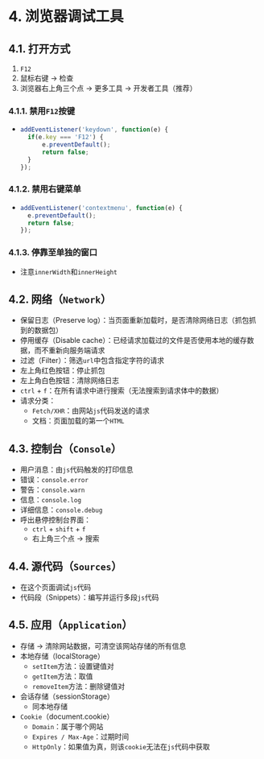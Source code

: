 # 4. 浏览器调试工具

## 4.1. 打开方式

1. `F12`
2. 鼠标右键 -> 检查
3. 浏览器右上角三个点 -> 更多工具 -> 开发者工具（推荐）

### 4.1.1. 禁用`F12`按键

- ```JavaScript
  addEventListener('keydown', function(e) {
    if(e.key === 'F12') {
        e.preventDefault();
        return false;
    }
  });
  ```

### 4.1.2. 禁用右键菜单

- ```JavaScript
  addEventListener('contextmenu', function(e) {
    e.preventDefault();
    return false;
  });
  ```

### 4.1.3. 停靠至单独的窗口

- 注意`innerWidth`和`innerHeight`

## 4.2. 网络（`Network`）

- 保留日志（Preserve log）：当页面重新加载时，是否清除网络日志（抓包抓到的数据包）
- 停用缓存（Disable cache）：已经请求加载过的文件是否使用本地的缓存数据，而不重新向服务端请求
- 过滤（Filter）：筛选`url`中包含指定字符的请求
- 左上角红色按钮：停止抓包
- 左上角白色按钮：清除网络日志
- `ctrl` + `f`：在所有请求中进行搜索（无法搜索到请求体中的数据）
- 请求分类：
  - `Fetch/XHR`：由网站`js`代码发送的请求
  - 文档：页面加载的第一个`HTML`

## 4.3. 控制台（`Console`）

- 用户消息：由`js`代码触发的打印信息
- 错误：`console.error`
- 警告：`console.warn`
- 信息：`console.log`
- 详细信息：`console.debug`
- 呼出悬停控制台界面：
  - `ctrl` + `shift` + `f`
  - 右上角三个点 -> 搜索

## 4.4. 源代码（`Sources`）

- 在这个页面调试`js`代码
- 代码段（Snippets）：编写并运行多段`js`代码

## 4.5. 应用（`Application`）

- 存储 -> 清除网站数据，可清空该网站存储的所有信息
- 本地存储（localStorage）
  - `setItem`方法：设置键值对
  - `getItem`方法：取值
  - `removeItem`方法：删除键值对
- 会话存储（sessionStorage）
  - 同本地存储
- `Cookie`（document.cookie）
  - `Domain`：属于哪个网站
  - `Expires / Max-Age`：过期时间
  - `HttpOnly`：如果值为真，则该`cookie`无法在`js`代码中获取
